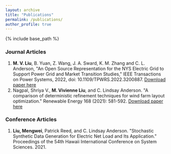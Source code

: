 ```yaml
---
layout: archive
title: "Publications"
permalink: /publications/
author_profile: true
---
```


{% include base_path %}
### Journal Articles
1. **M. V. Liu**, B. Yuan, Z. Wang, J. A. Sward, K. M. Zhang and C. L. Anderson, "An Open Source Representation for the NYS Electric Grid to Support Power Grid and Market Transition Studies," IEEE Transactions on Power Systems, 2022, doi: 10.1109/TPWRS.2022.3200887.
[Download paper here](https://ieeexplore.ieee.org/abstract/document/9866561)
2. Nagpal, Shriya V., **M. Vivienne Liu**, and C. Lindsay Anderson. "A comparison of deterministic refinement techniques for wind farm layout optimization." Renewable Energy 168 (2021): 581-592.
[Download paper here](https://www.sciencedirect.com/science/article/pii/S0960148120319698)

### Conference Articles
1. **Liu, Mengwei**, Patrick Reed, and C. Lindsay Anderson. "Stochastic Synthetic Data Generation for Electric Net Load and Its Application." Proceedings of the 54th Hawaii International Conference on System Sciences. 2021.
